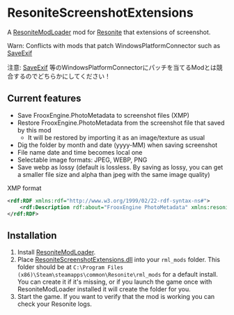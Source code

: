 # ResoniteScreenshotExtensions

A [ResoniteModLoader](https://github.com/resonite-modding-group/ResoniteModLoader) mod for [Resonite](https://resonite.com/) that extensions of screenshot.

Warn: Conflicts with mods that patch WindowsPlatformConnector such as [SaveExif](https://github.com/rassi0429/SaveExif)

注意: [SaveExif](https://github.com/rassi0429/SaveExif) 等のWindowsPlatformConnectorにパッチを当てるModとは競合するのでどちらかにしてください！

## Current features
- Save FrooxEngine.PhotoMetadata to screenshot files (XMP)
- Restore FrooxEngine.PhotoMetadata from the screenshot file that saved by this mod
    - It will be restored by importing it as an image/texture as usual
- Dig the folder by month and date (yyyy-MM) when saving screenshot
- File name date and time becomes local one
- Selectable image formats: JPEG, WEBP, PNG
- Save webp as lossy (default is lossless. By saving as lossy, you can get a smaller file size and alpha than jpeg with the same image quality)

XMP format
```xml
<rdf:RDF xmlns:rdf="http://www.w3.org/1999/02/22-rdf-syntax-ns#">
    <rdf:Description rdf:about="FrooxEngine PhotoMetadata" xmlns:resonite-ss-ext="http://ns.baru.dev/resonite-ss-ext/1.0/" resonite-ss-ext:PhotoMetadataJson="{&quot;VersionNumber&quot;:&quot;2024.3.1.1178&quot;,...}" />
</rdf:RDF>
```

## Installation
1. Install [ResoniteModLoader](https://github.com/resonite-modding-group/ResoniteModLoader).
2. Place [ResoniteScreenshotExtensions.dll](https://github.com/hantabaru1014/ResoniteScreenshotExtensions/releases/latest/download/ResoniteScreenshotExtensions.dll) into your `rml_mods` folder. This folder should be at `C:\Program Files (x86)\Steam\steamapps\common\Resonite\rml_mods` for a default install. You can create it if it's missing, or if you launch the game once with ResoniteModLoader installed it will create the folder for you.
3. Start the game. If you want to verify that the mod is working you can check your Resonite logs.
